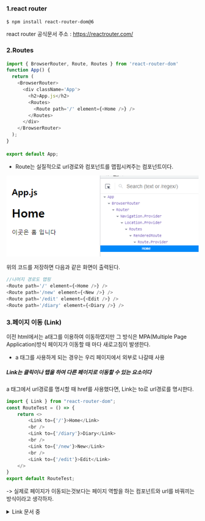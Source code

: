 ### 1.react router
```
$ npm install react-router-dom@6
```
react router 공식문서 주소 : https://reactrouter.com/


### 2.Routes
```javascript
import { BrowserRouter, Route, Routes } from 'react-router-dom'
function App() {
  return (
    <BrowserRouter>
      <div className='App'>
        <h2>App.js</h2>
        <Routes>
          <Route path='/' element={<Home />} /> 
        </Routes>
      </div>
    </BrowserRouter>
  );
}

export default App;

```
- Route는 실질적으로 url경로와 컴포넌트를 맵핍시켜주는 컴포넌트이다.



![ex_screenshot](./img/img1.png) 

위의 코드를 저장하면 다음과 같은 화면이 출력된다.

```javascript
//나머지 경로도 맵핑
<Route path='/' element={<Home />} />
<Route path='/new' element={<New />} />
<Route path='/edit' element={<Edit />} />
<Route path='/diary' element={<Diary />} />
```

### 3.페이지 이동 (Link)
이전 html에서는 a태그를 이용하여 이동하였지만 그 방식은 MPA(Multiple Page Application)방식 페이지가 이동할 때 마다 새로고침이 발생한다.
- a 태그를 사용하게 되는 경우는 우리 페이지에서 외부로 나갈때 사용

##### Link는 클릭이나 탭을 하여 다른 페이지로 이동할 수 있는 요소이다
a 태그에서 url경로를 명시할 때 href를 사용했다면, Link는 to로 url경로를 명시한다.

```javascript
import { Link } from "react-router-dom";
const RouteTest = () => {
    return <>
        <Link to={'/'}>Home</Link>
        <br />
        <Link to={'/diary'}>Diary</Link>
        <br />
        <Link to={'/new'}>New</Link>
        <br />
        <Link to={'/edit'}>Edit</Link>
    </>
}
export default RouteTest;
```
-> 실제로 페이지가 이동되는것보다는 페이지 역할을 하는 컴포넌트와 url를 바꿔끼는 방식이라고 생각하자.

<details>
  <summary> Link 문서 중 </summary>

 1. 상대적인 <Link to> 값(/로 시작하지 않음)은 부모 경로에 대해 상대적으로 확인되며, 이는 해당 <Link>를 렌더링한 경로와 일치하는 URL 경로를 기반으로 작성됨을 의미합니다.
  
 2. 계층 위로 더 올라가는 경로에 연결하기 위해 '..'를 포함할 수 있습니다. 이 경우 '..'는 명령줄 cd 함수와 동일하게 작동합니다. 
  
 3. 각 함수는 다음과 같습니다. 상위 경로의 한 세그먼트를 제거합니다.
  

-> Link 문서 : https://reactrouter.com/en/main/components/link
  </datails>

